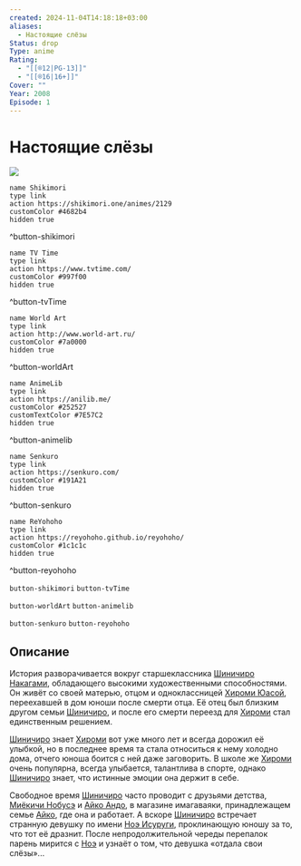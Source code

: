 ```yaml
---
created: 2024-11-04T14:18:18+03:00
aliases:
  - Настоящие слёзы
Status: drop
Type: anime
Rating:
  - "[[®️12|PG-13]]"
  - "[[®️16|16+]]"
Cover: ""
Year: 2008
Episode: 1
---
```


# Настоящие слёзы

![](https://nyaa.shikimori.one/uploads/poster/animes/2129/c5d6562d622dbf1f46c8afd60646b2a0.jpeg)

```button
name Shikimori
type link
action https://shikimori.one/animes/2129
customColor #4682b4
hidden true
```
^button-shikimori

```button
name TV Time
type link
action https://www.tvtime.com/
customColor #997f00
hidden true
```
^button-tvTime

```button
name World Art
type link
action http://www.world-art.ru/
customColor #7a0000
hidden true
```
^button-worldArt

```button
name AnimeLib
type link
action https://anilib.me/
customColor #252527
customTextColor #7E57C2
hidden true
```
^button-animelib

```button
name Senkuro
type link
action https://senkuro.com/
customColor #191A21
hidden true
```
^button-senkuro

```button
name ReYohoho
type link
action https://reyohoho.github.io/reyohoho/
customColor #1c1c1c
hidden true
```
^button-reyohoho

`button-shikimori` `button-tvTime`

`button-worldArt` `button-animelib`

`button-senkuro` `button-reyohoho`

## Описание

История разворачивается вокруг старшеклассника [Шиничиро Накагами](https://shikimori.one/characters/8026-shinichirou-nakagami), обладающего высокими художественными способностями. Он живёт со своей матерью, отцом и одноклассницей [Хироми Юасой](https://shikimori.one/characters/8028-hiromi-yuasa), переехавшей в дом юноши после смерти отца. Её отец был близким другом семьи [Шиничиро](https://shikimori.one/characters/8026-shinichirou-nakagami), и после его смерти переезд для [Хироми](https://shikimori.one/characters/8028-hiromi-yuasa) стал единственным решением.

[Шиничиро](https://shikimori.one/characters/8026-shinichirou-nakagami) знает [Хироми](https://shikimori.one/characters/8028-hiromi-yuasa) вот уже много лет и всегда дорожил её улыбкой, но в последнее время та стала относиться к нему холодно дома, отчего юноша боится с ней даже заговорить. В школе же [Хироми](https://shikimori.one/characters/8028-hiromi-yuasa) очень популярна, всегда улыбается, талантлива в спорте, однако [Шиничиро](https://shikimori.one/characters/8026-shinichirou-nakagami) знает, что истинные эмоции она держит в себе.

Свободное время [Шиничиро](https://shikimori.one/characters/8026-shinichirou-nakagami) часто проводит с друзьями детства, [Миёкичи Нобусэ](https://shikimori.one/characters/8030-miyokichi-nobuse) и [Айко Андо](https://shikimori.one/characters/8029-aiko-andou), в магазине имагаваяки, принадлежащем семье [Айко](https://shikimori.one/characters/8029-aiko-andou), где она и работает. А вскоре [Шиничиро](https://shikimori.one/characters/8026-shinichirou-nakagami) встречает странную девушку по имени [Ноэ Исуруги](https://shikimori.one/characters/8027-noe-isurugi), проклинающую юношу за то, что тот её дразнит. После непродолжительной череды перепалок парень мирится с [Ноэ](https://shikimori.one/characters/8027-noe-isurugi) и узнаёт о том, что девушка «отдала свои слёзы»...
